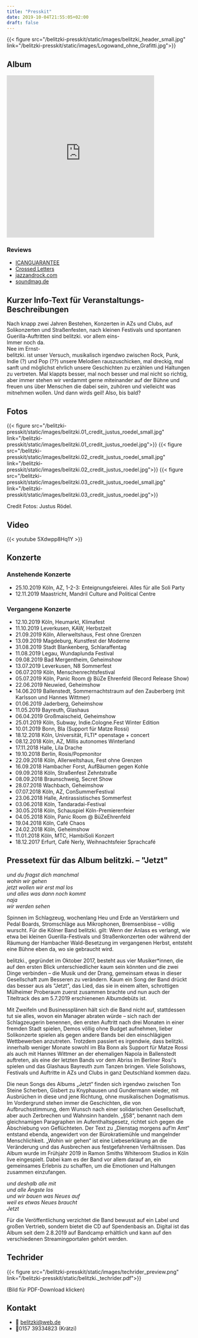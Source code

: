 ```yaml
---
title: "Presskit"
date: 2019-10-04T21:55:05+02:00
draft: false
---
```


{{< figure src="/belitzki-presskit/static/images/belitzki_header_small.jpg" link="/belitzki-presskit/static/images/Logowand_ohne_Grafitti.jpg">}}

## Album

<iframe style="border: 0; width: 400px; height: 439px;" src="https://bandcamp.com/EmbeddedPlayer/album=1575319358/size=large/bgcol=ffffff/linkcol=0687f5/artwork=small/transparent=true/" seamless><a href="http://belitzki.bandcamp.com/album/jetzt">Jetzt by belitzki.</a></iframe>

### Reviews

- [ICANGUARANTEE](https://www.icanguarantee.com/belitzki-jetzt/)
- [Crossed Letters](https://crossedletters.wordpress.com/2019/09/22/bandsalat-belitzki-cape-light-cultdreams-gender-roles-keele-montreal-slaughter-beach-dog-yarostan/)
- [jazzandrock.com](http://jazzandrock.com/?p=12088)
- [soundmag.de](https://www.soundmag.de/reviews/belitzki-jetzt/)

## Kurzer Info-Text für Veranstaltungs-Beschreibungen

Nach knapp zwei Jahren Bestehen, Konzerten in AZs und Clubs, auf Solikonzerten und Straßenfesten, nach kleinen Festivals und spontanen Guerilla-Auftritten sind belitzki. vor allem eins- <br />
Immer noch da. <br />
Nee im Ernst- <br />
belitzki. ist unser Versuch, musikalisch irgendwo zwischen Rock, Punk, Indie (?) und Pop (??) unsere Melodien rauszuschicken, mal dreckig, mal sanft und möglichst ehrlich unsere Geschichten zu erzählen und Haltungen zu vertreten.
Mal klappts besser, mal noch besser und mal nicht so richtig, aber immer stehen wir verdammt gerne miteinander auf der Bühne und freuen uns über Menschen die dabei sein, zuhören und vielleicht was mitnehmen wollen.
Und dann wirds geil!
Also, bis bald?

## Fotos

{{< figure src="/belitzki-presskit/static/images/belitzki.01_credit_justus_roedel_small.jpg" link="/belitzki-presskit/static/images/belitzki.01_credit_justus_roedel.jpg">}}
{{< figure src="/belitzki-presskit/static/images/belitzki.02_credit_justus_roedel_small.jpg" link="/belitzki-presskit/static/images/belitzki.02_credit_justus_roedel.jpg">}}
{{< figure src="/belitzki-presskit/static/images/belitzki.03_credit_justus_roedel_small.jpg" link="/belitzki-presskit/static/images/belitzki.03_credit_justus_roedel.jpg">}}

Credit Fotos: Justus Rödel.

## Video

{{< youtube 5Xdwpp8Hq1Y >}}

## Konzerte

### Anstehende Konzerte

- 25.10.2019 Köln, AZ, 1-2-3: Enteignungsfeierei. Alles für alle Soli Party
- 12.11.2019 Maastricht, Mandril Culture and Political Centre

### Vergangene Konzerte

- 12.10.2019 Köln, Heumarkt, Klimafest
- 11.10.2019 Leverkusen, KAW, Herbstzeit
- 21.09.2019 Köln, Allerweltshaus, Fest ohne Grenzen
- 13.09.2019 Magdeburg, Kunstfest der Moderne
- 31.08.2019 Stadt Blankenberg, Schlaraffentag
- 11.08.2019 Legau, Wundaplunda Festival
- 09.08.2019 Bad Mergentheim, Geheimshow
- 13.07.2019 Leverkusen, N8 Sommerfest
- 06.07.2019 Köln, Menschenrechtsfestival
- 05.07.2019 Köln, Panic Room @ BüZe Ehrenfeld (Record Release Show)
- 22.06.2019 Neuwied, Geheimshow
- 14.06.2019 Ballenstedt, Sommernachtstraum auf den Zauberberg (mit Karlsson und Hannes Wittmer)
- 01.06.2019 Jaderberg, Geheimshow
- 11.05.2019 Bayreuth, Glashaus
- 06.04.2019 Großmaischeid, Geheimshow
- 25.01.2019 Köln, Subway, Indie.Cologne.Fest Winter Edition
- 10.01.2019 Bonn, Bla (Support für Matze Rossi)
- 18.12.2018 Köln, Universität, FLTI* openstage + concert
- 08.12.2018 Köln, AZ, Millis autonomes Winterland
- 17.11.2018 Halle, Lila Drache
- 19.10.2018 Berlin, Rosis/Popmonitor
- 22.09.2018 Köln, Allerweltshaus, Fest ohne Grenzen
- 16.09.2018 Hambacher Forst, AufBäumen gegen Kohle
- 09.09.2018 Köln, Straßenfest Zehntstraße
- 08.09.2018 Braunschweig, Secret Show
- 28.07.2018 Wachbach, Geheimshow
- 07.07.2018 Köln, AZ, ConSummerFestival
- 23.06.2018 Halle, Antirassistisches Sommerfest
- 03.06.2018 Köln, Tandaradai-Festival
- 30.05.2018 Köln, Schauspiel Köln-Premierenfeier
- 04.05.2018 Köln, Panic Room @ BüZeEhrenfeld
- 19.04.2018 Köln, Café Chaos
- 24.02.2018 Köln, Geheimshow
- 11.01.2018 Köln, MTC, HambiSoli Konzert
- 18.12.2017 Erfurt, Café Nerly, Weihnachtsfeier Sprachcafé

## Pressetext für das Album belitzki. – "Jetzt"

*und du fragst dich manchmal* <br />
*wohin wir gehen* <br />
*jetzt wollen wir erst mal los* <br />
*und alles was dann noch kommt* <br />
*naja* <br />
*wir werden sehen*

Spinnen im Schlagzeug, wochenlang Heu und Erde an Verstärkern und Pedal Boards, Stromschläge aus Mikrophonen, Bremsenbisse – völlig wurscht. Für die Kölner Band belitzki. gilt: Wenn der Anlass es verlangt, wie etwa bei kleinen Guerilla-Festivals und Straßenkonzerten oder während der Räumung der Hambacher Wald-Besetzung im vergangenen Herbst, entsteht eine Bühne eben da, wo sie gebraucht wird.

belitzki., gegründet im Oktober 2017, besteht aus vier Musiker*innen, die auf den ersten Blick unterschiedlicher kaum sein könnten und die zwei Dinge verbinden – die Musik und der Drang, gemeinsam etwas in dieser Gesellschaft zum Besseren zu verändern. Kaum ein Song der Band drückt das besser aus als "Jetzt", das Lied, das sie in einem alten, schrottigen Mülheimer Proberaum zuerst zusammen brachte und nun auch der Titeltrack des am 5.7.2019 erschienenen Albumdebüts ist.

Mit Zweifeln und Businessplänen hält sich die Band nicht auf, stattdessen tut sie alles, wovon ein Manager abraten würde – sich nach der Schlagzeugerin benennen, den ersten Auftritt nach drei Monaten in einer fremden Stadt spielen, Demos völlig ohne Budget aufnehmen, lieber Solikonzerte spielen als gegen andere Bands bei den einschlägigen Wettbewerben anzutreten. Trotzdem passiert es irgendwie, dass belitzki. innerhalb weniger Monate sowohl im Bla Bonn als Support für Matze Rossi als auch mit Hannes Wittmer an der ehemaligen Napola in Ballenstedt auftreten, als eine der letzten Bands vor dem Abriss im Berliner Rosi's spielen und das Glashaus Bayreuth zum Tanzen bringen. Viele Solishows, Festivals und Auftritte in AZs und Clubs in ganz Deutschland kommen dazu.

Die neun Songs des Albums „Jetzt“ finden sich irgendwo zwischen Ton Steine Scherben, Gisbert zu Knyphausen und Gundermann wieder, mit Ausbrüchen in diese und jene Richtung, ohne musikalischen Dogmatismus. Im Vordergrund stehen immer die Geschichten, die von Aufbruchsstimmung, dem Wunsch nach einer solidarischen Gesellschaft, aber auch Zerbrechen und Wahnsinn handeln. „§58“, benannt nach dem gleichnamigen Paragraphen im Aufenthaltsgesetz, richtet sich gegen die Abschiebung von Geflüchteten. Der Text zu „Dienstag morgens auf’m Amt“ entstand ebenda, angewidert von der Bürokratiemühle und mangelnder Menschlichkeit. „Wohin wir gehen“ ist eine Liebeserklärung an die Veränderung und das Ausbrechen aus festgefahrenen Verhältnissen. Das Album wurde im Frühjahr 2019 in Ramon Smiths Whiteroom Studios in Köln live eingespielt. Dabei kam es der Band vor allem darauf an, ein gemeinsames Erlebnis zu schaffen, um die Emotionen und Haltungen zusammen einzufangen.

*und deshalb alle mit* <br />
*und alle Ängste los* <br />
*und wir bauen was Neues auf* <br />
*weil es etwas Neues braucht* <br />
*Jetzt*

Für die Veröffentlichung verzichtet die Band bewusst auf ein Label und großen Vertrieb, sondern bietet die CD auf Spendenbasis an. Digital ist das Album seit dem 2.8.2019 auf Bandcamp erhältlich und kann auf den verschiedenen Streamingportalen gehört werden.

## Techrider

{{< figure src="/belitzki-presskit/static/images/techrider_preview.png" link="/belitzki-presskit/static/belitzki._techrider.pdf">}}

(Bild für PDF-Download klicken)

## Kontakt

- 📧 belitzki@web.de
- 📱0157 39334823 (Krätzi)
